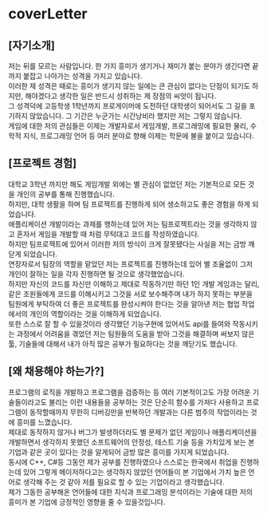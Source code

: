 # coverLetter

## [자기소개]

저는 뒤를 모르는 사람입니다. 한 가지 흥미가 생기거나 재미가 붙는 분야가 생긴다면 끝까지 붙잡고 나아가는 성격을 가지고 있습니다.</br>
이러한 제 성격은 때로는 흥미가 생기지 않는 일에는 큰 관심이 없다는 단점이 되기도 하지만, 해야겠다고 생각한 일은 반드시 성취하는 제 장점의 씨앗이 됩니다.</br>
그 성격덕에 고등학생 1학년까지 프로게이머에 도전하던 대학생이 되어서도 그 길을 포기하지 않았습니다. 그 기간은 누군가는 시간낭비라 했지만 저는 그렇지 않습니다.</br>
게임에 대한 저의 관심들은 이제는 개발자로서 게임개발, 프로그래밍에 필요한 물리, 수학적 지식, 프로그래밍 언어 등 여러 분야로 향해 이제는 학문에 불을 붙이고 있습니다.</br>


## [프로젝트 경험]

대학교 3학년 까지만 해도 게임개발 외에는 별 관심이 없었던 저는 기본적으로 모든 것을 개인의 공부를 통해 진행했습니다.</br>
하지만, 대학 생활을 하며 팀 프로젝트를 진행하게 되어 생소하고도 좋은 경험을 하게 되었습니다.</br>
애플리케이션 개발이라는 과제를 행하는데 있어 저는 팀프로젝트라는 것을 생각하지 않고 혼자서 게임을 개발할 때 처럼 무턱대고 코드를 작성하였습니다.</br>
하지만 팀프로젝트에 있어서 이러한 저의 방식이 크게 잘못됐다는 사실을 저는 금방 깨닫게 되었습니다.</br>
연장자로서 팀장의 역할을 맡았던 저는 프로젝트를 진행하는데 있어 별 조율없이 그저 개인이 잘하는 일을 각자 진행하면 될 것으로 생각했었습니다.</br>
하지만 자신의 코드를 자신만 이해하고 제대로 작동하기만 하던 1인 개발 게임과는 달리, 같은 조원들에게 코드를 이해시키고 그것을 서로 보수해주며 내가 하지 못하는 부분을 팀원에게 부탁하여 더 좋은 프로젝트를 완성시켜야 한다는 것을 알아낸 저는 협업 작업에서의 개인의 역할이라는 것을 이해하게 되었습니다.</br>
또한 스스로 잘 할 수 있을것이라 생각했던 기능구현에 있어서도 api를 들여와 작동시키는 과정에서 어려움을 겪었던 저는 팀원들의 도움을 받아 그것을 해결하며 써보지 않은 툴, 기술들에 대해서 내가 아직 많은 공부가 필요하다는 것을 깨닫기도 했습니다.</br>
 

## [왜 채용해야 하는가?]
프로그램의 로직을 개발하고 프로그램을 검증하는 등 여러 기본적이고도 가장 어려운 기술들이라고도 불리는 이런 내용들을 공부하는 것은 단순히 함수를 가져다 사용하고 프로그램이 동작할때까지 무한히 디버깅만을 반복하던 개발과는 다른 범주의 작업이라는 것에 흥미를 느꼈습니다.</br>
제대로 동작하지 않거나 버그가 발생하더라도 별 문제가 없던 게임이나 애플리케이션을 개발하면서 생각하지 못했던 소프트웨어의 안정성, 테스트 기술 등을 가치있게 보는 본 기업과 같은 곳이 있다는 것을 알게되어 금방 많은 흥미를 가지게 되었습니다.</br>
동시에 C++, C#등 그동안 제가 공부를 진행하였으나 스스로는 한국에서 취업을 진행하는데 있어 그렇게 메이저하다고는 생각하지 않았던 언어들이 본 기업에서 가치 높은 언어로 생각해 주는 것 같아 저를 필요로 할 수 있는 기업이라고 생각했습니다.</br>
제가 그동한 공부해온 언어들에 대한 지식과 프로그래밍 분석이라는 기술에 대한 저의 흥미가 본 기업에 긍정적인 영향을 줄 수 있을것입니다.</br>
